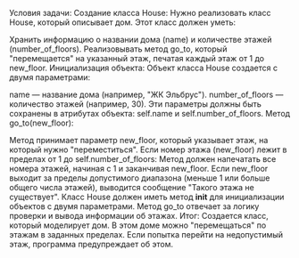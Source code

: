 Условия задачи:
Создание класса House:
Нужно реализовать класс House, который описывает дом. Этот класс должен уметь:

Хранить информацию о названии дома (name) и количестве этажей (number_of_floors).
Реализовывать метод go_to, который "перемещается" на указанный этаж, печатая каждый этаж от 1 до new_floor.
Инициализация объекта:
Объект класса House создается с двумя параметрами:

name — название дома (например, "ЖК Эльбрус").
number_of_floors — количество этажей (например, 30).
Эти параметры должны быть сохранены в атрибутах объекта: self.name и self.number_of_floors.
Метод go_to(new_floor):

Метод принимает параметр new_floor, который указывает этаж, на который нужно "переместиться".
Если номер этажа (new_floor) лежит в пределах от 1 до self.number_of_floors:
Метод должен напечатать все номера этажей, начиная с 1 и заканчивая new_floor.
Если new_floor выходит за пределы допустимого диапазона (меньше 1 или больше общего числа этажей), выводится сообщение "Такого этажа не существует".
Класс House должен иметь метод __init__ для инициализации объектов с двумя параметрами.
Метод go_to отвечает за логику проверки и вывода информации об этажах.
Итог:
Создается класс, который моделирует дом.
В этом доме можно "перемещаться" по этажам в заданных пределах.
Если попытка перейти на недопустимый этаж, программа предупреждает об этом.
